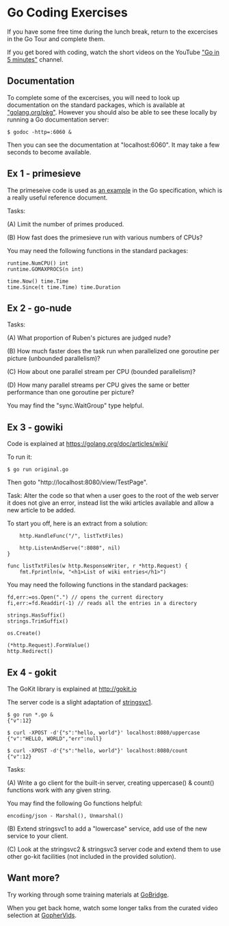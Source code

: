 # Go Coding Exercises

If you have some free time during the lunch break, return to the excercises in the Go Tour and complete them. 

If you get bored with coding, watch the short videos on the YouTube ["Go in 5 minutes"](https://www.youtube.com/channel/UC2GHqYE3fVJMncbrRd8AqcA/feed) channel. 


## Documentation

To complete some of the excercises, you will need to look up documentation on the standard packages, which is available at ["golang.org/pkg"](https://golang.org/pkg). However you should also be able to see these locally by running a Go documentation server:
```
$ godoc -http=:6060 &
```
Then you can see the documentation at "localhost:6060". It may take a few seconds to become available.


## Ex 1 - primesieve

The primeseive code is used as [an example](https://golang.org/ref/spec#An_example_package) in the Go specification, which is a really useful reference document. 

Tasks: 

(A) Limit the number of primes produced.

(B) How fast does the primesieve run with various numbers of CPUs? 

You may need the following functions in the standard packages:
```
runtime.NumCPU() int
runtime.GOMAXPROCS(n int)

time.Now() time.Time
time.Since(t time.Time) time.Duration
```


## Ex 2 - go-nude

Tasks: 

(A) What proportion of Ruben's pictures are judged nude? 

(B) How much faster does the task run when parallelized one goroutine per picture (unbounded parallelism)?

(C) How about one parallel stream per CPU (bounded parallelism)?

(D) How many parallel streams per CPU gives the same or better performance than one goroutine per picture?

You may find the "sync.WaitGroup" type helpful.


## Ex 3 - gowiki

Code is explained at https://golang.org/doc/articles/wiki/

To run it:
```
$ go run original.go
```
Then goto "http://localhost:8080/view/TestPage".

Task: Alter the code so that when a user goes to the root of the web server it does not give an error, 
instead list the wiki articles available and allow a new article to be added.

To start you off, here is an extract from a solution:
```
	http.HandleFunc("/", listTxtFiles)

	http.ListenAndServe(":8080", nil)
}

func listTxtFiles(w http.ResponseWriter, r *http.Request) {
	fmt.Fprintln(w, "<h1>List of wiki entries</h1>")
```

You may need the following functions in the standard packages:
```
fd,err:=os.Open(".") // opens the current directory
fi,err:=fd.Readdir(-1) // reads all the entries in a directory

strings.HasSuffix()
strings.TrimSuffix()

os.Create()

(*http.Request).FormValue() 
http.Redirect()
```


## Ex 4 - gokit

The GoKit library is explained at http://gokit.io

The server code is a slight adaptation of [stringsvc1](https://github.com/go-kit/kit/tree/master/examples).

```
$ go run *.go &
{"v":12}

$ curl -XPOST -d'{"s":"hello, world"}' localhost:8080/uppercase
{"v":"HELLO, WORLD","err":null}

$ curl -XPOST -d'{"s":"hello, world"}' localhost:8080/count
{"v":12}
```

Tasks: 

(A) Write a go client for the built-in server, creating uppercase() & count() functions work with any given string.

You may find the following Go functions helpful:
```
encoding/json - Marshal(), Unmarshal()
```

(B) Extend stringsvc1 to add a "lowercase" service, add use of the new service to your client.

(C) Look at the stringsvc2 & stringsvc3 server code and extend them to use other go-kit facilities (not included in the provided solution).


## Want more?

Try working through some training materials at [GoBridge](https://github.com/gobridge/gotraining). 

When you get back home, watch some longer talks from the curated video selection at [GopherVids](https://gophervids.appspot.com/).
